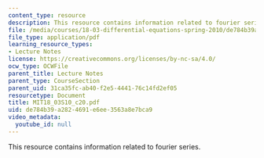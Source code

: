 ```yaml
---
content_type: resource
description: This resource contains information related to fourier series.
file: /media/courses/18-03-differential-equations-spring-2010/de784b39a2824691e6ee3563a8e7bca9_MIT18_03S10_c20.pdf
file_type: application/pdf
learning_resource_types:
- Lecture Notes
license: https://creativecommons.org/licenses/by-nc-sa/4.0/
ocw_type: OCWFile
parent_title: Lecture Notes
parent_type: CourseSection
parent_uid: 31ca35fc-ab40-f2e5-4441-76c14fd2ef05
resourcetype: Document
title: MIT18_03S10_c20.pdf
uid: de784b39-a282-4691-e6ee-3563a8e7bca9
video_metadata:
  youtube_id: null
---
```

This resource contains information related to fourier series.